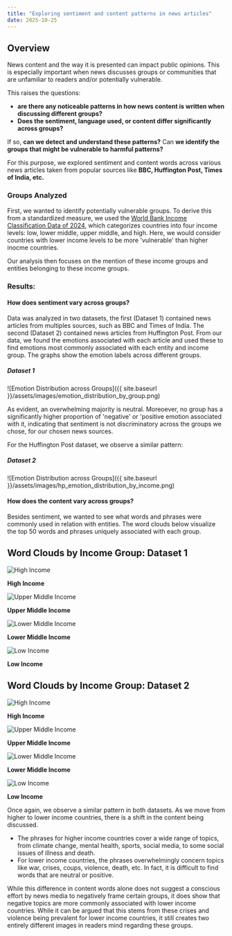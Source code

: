 ```yaml
---
title: "Exploring sentiment and content patterns in news articles"
date: 2025-10-25
---
```


<link rel="stylesheet" href="{{ '/assets/css/style.css' | relative_url }}">

## Overview

News content and the way it is presented can impact public opinions. This is especially important when news discusses groups or communities that are unfamiliar to readers and/or potentially vulnerable.  

This raises the questions: 
*  **are there any noticeable patterns in how news content is written when discussing different groups?**
*  **Does the sentiment, language used, or content differ significantly across groups?**
  
If so, **can we detect and understand these patterns?** Can **we identify the groups that might be vulnerable to harmful patterns?** 

For this purpose, we explored sentiment and content words across various news articles taken from popular sources like **BBC, Huffington Post, Times of India, etc.**  

### Groups Analyzed
First, we wanted to identify potentially vulnerable groups. To derive this from a standardized measure, we used the [World Bank Income Classification Data of 2024](https://datahelpdesk.worldbank.org/knowledgebase/articles/906519-world-bank-country-and-lending-groups), which categorizes countries into four income levels: low, lower middle, upper middle, and high. Here, we would consider countries with lower income levels to be more 'vulnerable' than higher inocme countries.

Our analysis then focuses on the mention of these income groups and entities belonging to these income groups.

### Results:

#### How does sentiment vary across groups? 

Data was analyzed in two datasets, the first (Dataset 1) contained news articles from multiples sources, such as BBC and Times of India. The second (Dataset 2) contained news articles from Huffington Post. From our data, we found the emotions associated with each article and used these to find emotions most commonly associated with each entity and income group. The graphs show the emotion labels across different groups. 

##### Dataset 1
![Emotion Distribution across Groups]({{ site.baseurl }}/assets/images/emotion_distribution_by_group.png)

As evident, an overwhelming majority is neutral. Moreoever, no group has a significantly higher proportion of 'negative' or 'positive emotion associated with it, indicating that sentiment is not discriminatory across the groups we chose, for our chosen news sources.

For the Huffington Post dataset, we observe a similar pattern:

##### Dataset 2
![Emotion Distribution across Groups]({{ site.baseurl }}/assets/images/hp_emotion_distribution_by_income.png)

#### How does the content vary across groups? 

Besides sentiment, we wanted to see what words and phrases were commonly used in relation with entities. The word clouds below visualize the top 50 words and phrases uniquely associated with each group. 


<h2>Word Clouds by Income Group: Dataset 1 </h2>

<div class="image-grid">
  <div>
    <img src="{{ site.baseurl }}/assets/images/high-income-word-cloud-2.png" alt="High Income">
    <p><strong>High Income</strong></p>
  </div>
  <div>
    <img src="{{ site.baseurl }}/assets/images/u-middle-word-cloud-2.png" alt="Upper Middle Income">
    <p><strong>Upper Middle Income</strong></p>
  </div>
  <div>
    <img src="{{ site.baseurl }}/assets/images/l-middle-word-cloud-2.png" alt="Lower Middle Income">
    <p><strong>Lower Middle Income</strong></p>
  </div>
  <div>
    <img src="{{ site.baseurl }}/assets/images/low-income-word-cloud-2.png" alt="Low Income">
    <p><strong>Low Income</strong></p>
  </div>
</div>



<h2>Word Clouds by Income Group: Dataset 2 </h2>

<div class="image-grid">
  <div>
    <img src="{{ site.baseurl }}/assets/images/hp_high_income_wc_btgram.png" alt="High Income">
    <p><strong>High Income</strong></p>
  </div>
  <div>
    <img src="{{ site.baseurl }}/assets/images/hp_uppermid_income_wc_btgram.png" alt="Upper Middle Income">
    <p><strong>Upper Middle Income</strong></p>
  </div>
  <div>
    <img src="{{ site.baseurl }}/assets/images/hp_lowmid_income_wc_btgram.png" alt="Lower Middle Income">
    <p><strong>Lower Middle Income</strong></p>
  </div>
  <div>
    <img src="{{ site.baseurl }}/assets/images/hp_low_income_wc_btgram.png" alt="Low Income">
    <p><strong>Low Income</strong></p>
  </div>
</div>


Once again, we observe a similar pattern in both datasets. As we move from higher to lower income countries, there is a shift in the content being discussed. 
* The phrases for higher income countries cover a wide range of topics, from climate change, mental health, sports, social media, to some social issues of illness and death.
* For lower income countries, the phrases overwhelmingly concern topics like war, crises, coups, violence, death, etc. In fact, it is difficult to find words that are neutral or positive.

 While this difference in content words alone does not suggest a conscious effort by news media to negatively frame certain groups, it does show that negative topics are more commonly associated with lower income countries. While it can be argued that this stems from these crises and violence being prevalent for lower income countries, it still creates two entirely different images in readers mind regarding these groups. 



